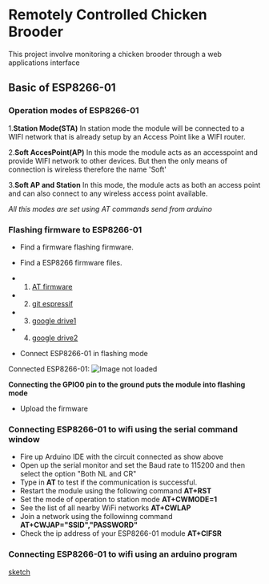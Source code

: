# Remotely Controlled Chicken Brooder
This project involve monitoring a chicken brooder through a web applications interface
## Basic of ESP8266-01
### Operation modes of ESP8266-01
1.__Station Mode(STA)__
In  station mode the module will be connected to a WIFI network that is already setup by an Access Point like a WIFI router.

2.__Soft AccesPoint(AP)__
In this mode the module acts as an accesspoint and provide WIFI network to other devices. But then the only means of connection is wireless therefore the name 'Soft'

3.__Soft AP and Station__
In this mode, the module acts as both an access point and can also connect to any wireless access point available.

_All this modes are set using AT commands send from arduino_

### Flashing firmware to ESP8266-01
* Find a firmware flashing firmware.
* Find a ESP8266 firmware files.
* 1. [AT firmware](https://drive.google.com/open?id=19Ur1cryN11c9mpoOcBVEp_VYyagoK1P2)
* 2. [git espressif](https://github.com/espressif/ESP8266_AT)
* 3. [google drive1](https://drive.google.com/file/d/0B3dUKfqzZnlwdUJUc2hkZDUyVjA/view)
* 4. [google drive2](https://drive.google.com/open?id=1c0zO8dbw5pIAc0lDYAg0cBx-PXFS_iTg)

* Connect ESP8266-01 in flashing mode

Connected ESP8266-01:
![Image not loaded](https://github.com/Eric-koech/Arduino_Items/blob/master/remote_brooder/espwifi_connect/uno_esp_connection.png "ESP connection 1")

__Connecting  the GPIO0 pin to the ground puts the module into flashing mode__

* Upload the firmware

### Connecting  ESP8266-01 to wifi using the serial command window
* Fire up Arduino IDE with the circuit connected as show above
* Open up the serial monitor and set the Baud rate to 115200 and then select the option    "Both NL and CR"
* Type in __AT__ to test if the communication is successful.
* Restart the module using the following command __AT+RST__
* Set the mode of operation to station mode __AT+CWMODE=1__
* See the list of all nearby WiFi networks __AT+CWLAP__
* Join a network using the followinng command __AT+CWJAP="SSID","PASSWORD"__
* Check the ip address of your ESP8266-01 module __AT+CIFSR__

### Connecting ESP8266-01 to wifi using an arduino program
[sketch](https://github.com/Eric-koech/Arduino_Items/blob/master/remote_brooder/espwifi_connect/espwifi_connect.ino)
